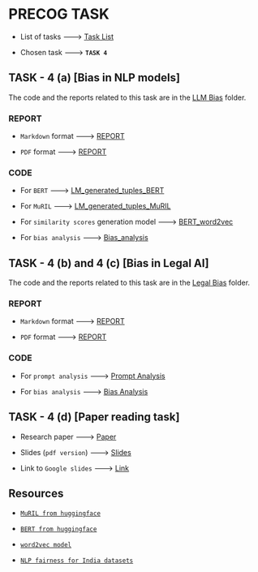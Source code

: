 # PRECOG TASK

* List of tasks ---> [Task List](RecruitmentTask.pdf)

* Chosen task ---> **`TASK 4`**

## TASK - 4 (a) [Bias in NLP models]

The code and the reports related to this task are in the [LLM Bias](LLM%20Bias) folder. 

### REPORT 

* `Markdown` format ---> [REPORT](LLM%20Bias/NLP_BIAS_REPORT.md)

* `PDF` format ---> [REPORT](LLM%20Bias/report.pdf)

### CODE

* For `BERT` ---> [LM_generated_tuples_BERT](LLM%20Bias/BERT/nlp_bias_lm_generation.ipynb)

* For `MuRIL` ---> [LM_generated_tuples_MuRIL](LLM%20Bias/MuRIL/nlp_bias_lm_generation.ipynb)

* For `similarity scores` generation model ---> [BERT_word2vec](LLM%20Bias/BERT/wordTovec.ipynb)

* For `bias analysis` ---> [Bias_analysis](LLM%20Bias/nlp_bias_analysis.ipynb)

## TASK - 4 (b) and 4 (c) [Bias in Legal AI]

The code and the reports related to this task are in the [Legal Bias](Legal%20Bias) folder. 

### REPORT

* `Markdown` format ---> [REPORT](Legal%20Bias/BIAS_IN_LEGAL_AI.md)


* `PDF` format ---> [REPORT](Legal%20Bias/report.pdf)

### CODE

* For `prompt analysis` ---> [Prompt Analysis](Legal%20Bias/legal_bias_prompt_analysis.ipynb)

* For `bias analysis` ---> [Bias Analysis](Legal%20Bias/legal_bias_analysis.ipynb)

## TASK - 4 (d) [Paper reading task]

* Research paper ---> [Paper](nlp_bias_paper.pdf)

* Slides (`pdf version`) ---> [Slides](Paper%20Reading%20Task.pdf)

* Link to `Google slides` ---> [Link](https://docs.google.com/presentation/d/1nJOPKwG1B9Qh8GTwW6z7ld0skIzrF-odpxKH7iJU1QA/edit?usp=sharing)

## Resources

* [`MuRIL from huggingface`](https://huggingface.co/google/muril-base-cased)

* [`BERT from huggingface`](https://huggingface.co/google-bert/bert-base-multilingual-cased)

* [`word2vec model`](https://stackoverflow.com/questions/21979970/how-to-use-word2vec-to-calculate-the-similarity-distance-by-giving-2-words)

* [`NLP fairness for India datasets`](https://github.com/google-research-datasets/nlp-fairness-for-india)